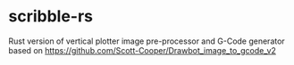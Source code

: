 # scribble-rs
Rust version of vertical plotter image pre-processor and G-Code generator based on https://github.com/Scott-Cooper/Drawbot_image_to_gcode_v2
